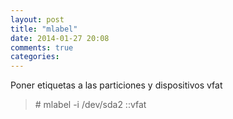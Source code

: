 ```yaml
---
layout: post
title: "mlabel"
date: 2014-01-27 20:08
comments: true
categories: 
---
```

Poner etiquetas a las particiones y dispositivos vfat

>\# mlabel -i /dev/sda2 ::vfat 

